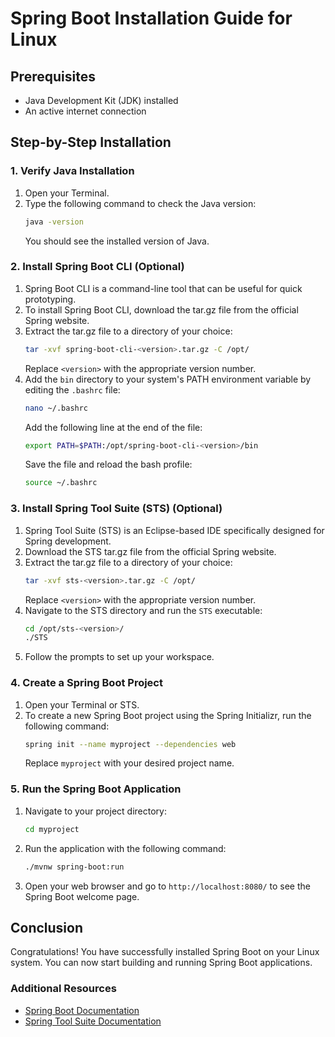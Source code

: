 # Spring Boot Installation Guide for Linux

## Prerequisites
- Java Development Kit (JDK) installed
- An active internet connection

## Step-by-Step Installation

### 1. Verify Java Installation
1. Open your Terminal.
2. Type the following command to check the Java version:
   ```sh
   java -version
   ```
   You should see the installed version of Java.

### 2. Install Spring Boot CLI (Optional)
1. Spring Boot CLI is a command-line tool that can be useful for quick prototyping.
2. To install Spring Boot CLI, download the tar.gz file from the official Spring website.
3. Extract the tar.gz file to a directory of your choice:
   ```sh
   tar -xvf spring-boot-cli-<version>.tar.gz -C /opt/
   ```
   Replace `<version>` with the appropriate version number.
4. Add the `bin` directory to your system's PATH environment variable by editing the `.bashrc` file:
   ```sh
   nano ~/.bashrc
   ```
   Add the following line at the end of the file:
   ```sh
   export PATH=$PATH:/opt/spring-boot-cli-<version>/bin
   ```
   Save the file and reload the bash profile:
   ```sh
   source ~/.bashrc
   ```

### 3. Install Spring Tool Suite (STS) (Optional)
1. Spring Tool Suite (STS) is an Eclipse-based IDE specifically designed for Spring development.
2. Download the STS tar.gz file from the official Spring website.
3. Extract the tar.gz file to a directory of your choice:
   ```sh
   tar -xvf sts-<version>.tar.gz -C /opt/
   ```
   Replace `<version>` with the appropriate version number.
4. Navigate to the STS directory and run the `STS` executable:
   ```sh
   cd /opt/sts-<version>/
   ./STS
   ```
5. Follow the prompts to set up your workspace.

### 4. Create a Spring Boot Project
1. Open your Terminal or STS.
2. To create a new Spring Boot project using the Spring Initializr, run the following command:
   ```sh
   spring init --name myproject --dependencies web
   ```
   Replace `myproject` with your desired project name.

### 5. Run the Spring Boot Application
1. Navigate to your project directory:
   ```sh
   cd myproject
   ```
2. Run the application with the following command:
   ```sh
   ./mvnw spring-boot:run
   ```
3. Open your web browser and go to `http://localhost:8080/` to see the Spring Boot welcome page.

## Conclusion
Congratulations! You have successfully installed Spring Boot on your Linux system. You can now start building and running Spring Boot applications.

### Additional Resources
- [Spring Boot Documentation](https://docs.spring.io/spring-boot/docs/current/reference/html/)
- [Spring Tool Suite Documentation](https://docs.spring.io/sts/docs/latest/reference/html/)
